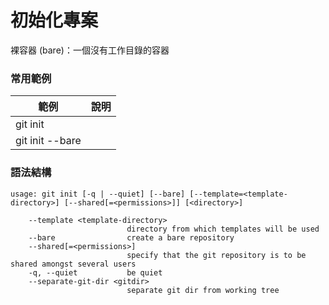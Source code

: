 # 初始化專案

裸容器 (bare)：一個沒有工作目錄的容器

### 常用範例

| 範例              | 說明  |
|-----------------|-----|
| git init        |     |
| git init --bare |     |

### 語法結構

```
usage: git init [-q | --quiet] [--bare] [--template=<template-directory>] [--shared[=<permissions>]] [<directory>]

    --template <template-directory>
                          directory from which templates will be used
    --bare                create a bare repository
    --shared[=<permissions>]
                          specify that the git repository is to be shared amongst several users
    -q, --quiet           be quiet
    --separate-git-dir <gitdir>
                          separate git dir from working tree
```